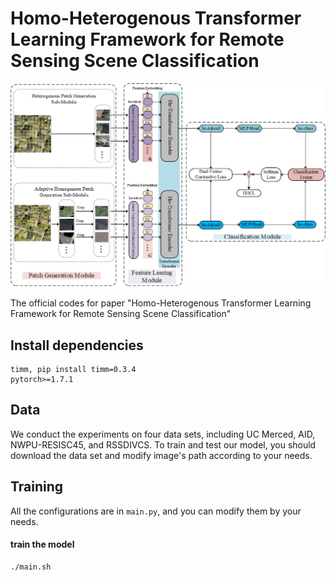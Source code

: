 # Homo-Heterogenous Transformer Learning Framework for Remote Sensing Scene Classification
<!-- ![image](https://github.com/TangXu-Group/Remote-Sensing-Images-Classification/blob/main/HHTL/image/framework.png) -->
<img src="https://github.com/TangXu-Group/Remote-Sensing-Images-Classification/blob/main/HHTL/image/framework.png" width="600px">

The official codes for paper "Homo-Heterogenous Transformer Learning Framework for Remote Sensing Scene Classification"

## Install dependencies
    timm, pip install timm=0.3.4
    pytorch>=1.7.1
## Data
We conduct the experiments on four data sets, including UC Merced, AID, NWPU-RESISC45, and RSSDIVCS. To train and test our model, you should 
    download the data set and modify image's path according to your needs.
## Training
All the configurations are in `main.py`, and you can modify them by your needs.

#### train the model
    ./main.sh

